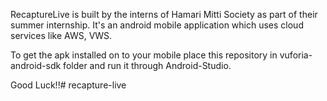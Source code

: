 RecaptureLive is built by the interns of Hamari Mitti Society as part of their summer internship. It's an android mobile application which uses cloud services like AWS, VWS.

To get the apk installed on to your mobile place this repository in vuforia-android-sdk folder and run it through Android-Studio.

Good Luck!!# recapture-live

